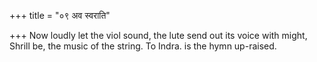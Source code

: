 +++
title = "०९ अव स्वराति"

+++
Now loudly let the viol sound, the lute send out its voice with might,  
     Shrill be, the music of the string. To Indra. is the hymn up-raised.